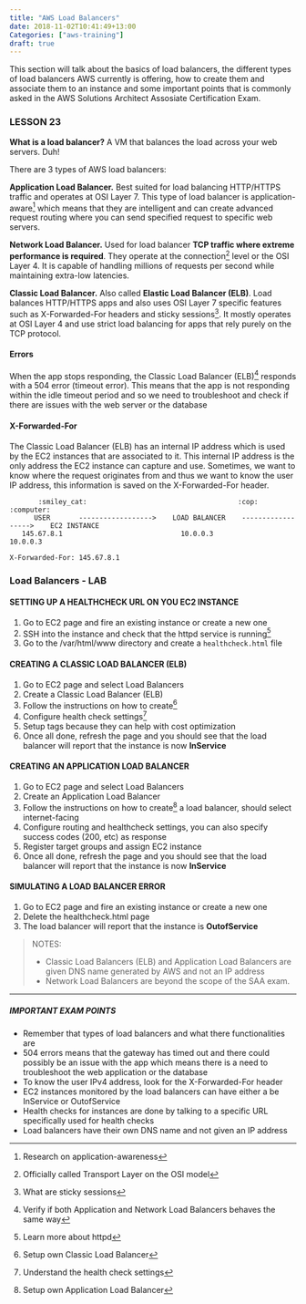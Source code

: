 ```yaml
---
title: "AWS Load Balancers"
date: 2018-11-02T10:41:49+13:00
Categories: ["aws-training"]
draft: true
---
```

This section will talk about the basics of load balancers, the different types of load balancers AWS currently is offering, how to create them and associate them to an instance and some important points that is commonly asked in the AWS Solutions Architect Assosiate Certification Exam.
<!--more-->

### LESSON 23

**What is a load balancer?** A VM that balances the load across your web servers. Duh!

There are 3 types of AWS load balancers:

**Application Load Balancer.** Best suited for load balancing HTTP/HTTPS traffic and operates at OSI Layer 7. This type of load balancer is application-aware[^1] which means that they are intelligent and can create advanced request routing where you can send specified request to specific web servers.

**Network Load Balancer.** Used for load balancer **TCP traffic where extreme performance is required**. They operate at the connection[^2] level or the OSI Layer 4. It is capable of handling millions of requests per second while maintaining extra-low latencies.

**Classic Load Balancer.** Also called **Elastic Load Balancer (ELB)**. Load balances HTTP/HTTPS apps and also uses OSI Layer 7 specific features such as X-Forwarded-For headers and sticky sessions[^3]. It mostly operates at OSI Layer 4 and use strict load balancing for apps that rely purely on the TCP protocol.


#### Errors

When the app stops responding, the Classic Load Balancer (ELB)[^4] responds with a 504 error (timeout error). This means that the app is not responding within the idle timeout period and so we need to troubleshoot and check if there are issues with the web server or the database

#### X-Forwarded-For

The Classic Load Balancer (ELB) has an internal IP address which is used by the EC2 instances that are associated to it. This internal IP address is the only address the EC2 instance can capture and use. Sometimes, we want to know where the request originates from and thus we want to know the user IP address, this information is saved on the X-Forwarded-For header.

```
       :smiley_cat:                                     :cop:                                     :computer:
      USER       ------------------>    LOAD BALANCER    ------------------>    EC2 INSTANCE
   145.67.8.1                             10.0.0.3                               10.0.0.3
                                                                        X-Forwarded-For: 145.67.8.1
```

### Load Balancers - LAB

#### SETTING UP A HEALTHCHECK URL ON YOU EC2 INSTANCE
1. Go to EC2 page and fire an existing instance or create a new one
2. SSH into the instance and check that the httpd service is running[^5]
3. Go to the /var/html/www directory and create a `healthcheck.html` file

#### CREATING A CLASSIC LOAD BALANCER (ELB)
1. Go to EC2 page and select Load Balancers
2. Create a Classic Load Balancer (ELB)
3. Follow the instructions on how to create[^6]
4. Configure health check settings[^7]
5. Setup tags because they can help with cost optimization
6. Once all done, refresh the page and you should see that the load balancer will report that the instance is now **InService**

#### CREATING AN APPLICATION LOAD BALANCER
1. Go to EC2 page and select Load Balancers
2. Create an Application Load Balancer
3. Follow the instructions on how to create[^8] a load balancer, should select internet-facing
4. Configure routing and healthcheck settings, you can also specify success codes (200, etc) as response
5. Register target groups and assign EC2 instance
6. Once all done, refresh the page and you should see that the load balancer will report that the instance is now **InService**

#### SIMULATING A LOAD BALANCER ERROR
1. Go to EC2 page and fire an existing instance or create a new one
2. Delete the healthcheck.html page
3. The load balancer will report that the instance is **OutofService**

> NOTES:
>
> * Classic Load Balancers (ELB) and Application Load Balancers are given DNS name generated by AWS and not an IP address
> * Network Load Balancers are beyond the scope of the SAA exam.

---

##### IMPORTANT EXAM POINTS

 * Remember that types of load balancers and what there functionalities are
 * 504 errors means that the gateway has timed out and there could possibly be an issue with the app which means there is a need to troubleshoot the web application or the database
 * To know the user IPv4 address, look for the X-Forwarded-For header
 * EC2 instances monitored by the load balancers can have either a be InService or OutofService
 * Health checks for instances are done by talking to a specific URL specifically used for health checks
 * Load balancers have their own DNS name and not given an IP address

[^1]: Research on application-awareness
[^2]: Officially called Transport Layer on the OSI model
[^3]: What are sticky sessions
[^4]: Verify if both Application and Network Load Balancers behaves the same way
[^5]: Learn more about httpd
[^6]: Setup own Classic Load Balancer
[^7]: Understand the health check settings
[^8]: Setup own Application Load Balancer

